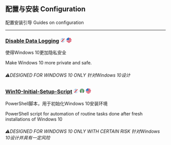## 配置与安装   Configuration

配置安装引导   Guides on configuration

---

### [Disable Data Logging](https://www.reddit.com/r/Windows10/comments/3f38ed/guide_how_to_disable_data_logging_in_w10) ![](/assets/图片2.png) ![](/assets/united-states.png)

使得Windows 10更加隐私安全

Make Windows 10 more private and safe.

###### ⚠DESIGNED FOR WINDOWS 10 ONLY   针对Windows 10设计

### [Win10-Initial-Setup-Script](https://github.com/Disassembler0/Win10-Initial-Setup-Script) ![](/assets/图片2.png) ![](/assets/open-source-icon.png) ![](/assets/united-states.png)

PowerShell脚本，用于初始化Windows 10安装环境

 PowerShell script for automation of routine tasks done after fresh installations of Windows 10

###### ⚠DESIGNED FOR WINDOWS 10 ONLY WITH CERTAIN RISK   针对Windows 10设计并具有一定风险



